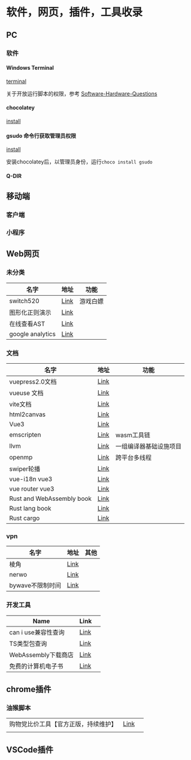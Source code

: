 ---
---

# 软件，网页，插件，工具收录

## PC

### 软件

#### Windows Terminal

[terminal](https://github.com/microsoft/terminal)

关于开放运行脚本的权限，参考 [Software-Hardware-Questions](../../.vuepress/dist/assets/Software-Hardware-Questions.html.79e9c433.js)

#### chocolatey

[install](https://chocolatey.org/install)

#### gsudo 命令行获取管理员权限

[install](https://github.com/gerardog/gsudo)

安装chocolatey后，以管理员身份，运行`choco install gsudo`

#### Q-DIR




## 移动端

### 客户端

### 小程序

## Web网页

### 未分类

| 名字             | 地址                                                | 功能     |
| ---------------- | --------------------------------------------------- | -------- |
| switch520        | [Link](https://switch520.com/)                      | 游戏白嫖 |
| 图形化正则演示   | [Link](https://regexper.com/)                       |          |
| 在线查看AST      | [Link](https://astexplorer.net/)                    |          |
| google analytics | [Link](https://analytics.google.com/analytics/web/) |          |

### 文档

| 名字                      | 地址                                                  | 功能                   |
| ------------------------- | ----------------------------------------------------- | ---------------------- |
| vuepress2.0文档           | [Link](https://v2.vuepress.vuejs.org/guide/)          |                        |
| vueuse 文档               | [Link](https://vueuse.org/guide/)                     |                        |
| vite文档                  | [Link](https://vitejs.dev/guide/)                     |                        |
| html2canvas               | [Link](https://html2canvas.hertzen.com/documentation) |                        |
| Vue3                      | [Link](https://vuejs.org/guide/introduction.html)     |                        |
| emscripten                | [Link](https://emscripten.org/)                       | wasm工具链             |
| llvm                      | [Link](https://llvm.org/)                             | 一组编译器基础设施项目 |
| openmp                    | [Link](https://www.openmp.org/)                       | 跨平台多线程           |
| swiper轮播                | [Link](https://swiperjs.com/get-started)              |                        |
| vue-i18n vue3             | [Link](https://vue-i18n.intlify.dev/guide/)           |                        |
| vue router vue3           | [Link](https://router.vuejs.org/guide/)               |                        |
| Rust and WebAssembly book | [Link](https://rustwasm.github.io/docs/book/)         |                        |
| Rust lang book            | [Link](https://doc.rust-lang.org/book/)               |                        |
| Rust cargo                | [Link](https://doc.rust-lang.org/cargo/index.html)    |                        |

### vpn

| 名字             | 地址                              | 其他 |
| ---------------- | --------------------------------- | ---- |
| 棱角             | [Link](https://www.lengjiao.me/)  |      |
| nerwo            | [Link](https://control.nerwo.co/) |      |
| bywave不限制时间 | [Link](https://sub.paasmi.com)    |      |

### 开发工具

| Name                | Link                                                     |     |
| ------------------- | -------------------------------------------------------- | --- |
| can i use兼容性查询 | [Link](https://caniuse.com/)                             |     |
| TS类型包查询        | [Link](https://www.typescriptlang.org/dt/search?search=) |     |
| WebAssembly下载商店 | [Link](https://wapm.io/)                                 |     |
| 免费的计算机电子书  | [Link](https://www.cntofu.com/)                          |     |

## chrome插件


### 油猴脚本

|                                      |                                                                                                                                                                                               |     |
| ------------------------------------ | --------------------------------------------------------------------------------------------------------------------------------------------------------------------------------------------- | --- |
| 购物党比价工具【官方正版，持续维护】 | [Link](https://greasyfork.org/zh-CN/scripts/436876-%E8%B4%AD%E7%89%A9%E5%85%9A%E6%AF%94%E4%BB%B7%E5%B7%A5%E5%85%B7-%E5%AE%98%E6%96%B9%E6%AD%A3%E7%89%88-%E6%8C%81%E7%BB%AD%E7%BB%B4%E6%8A%A4) |     |
|                                      |                                                                                                                                                                                               |     |

## VSCode插件
